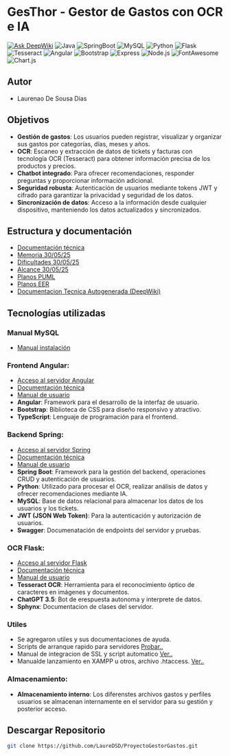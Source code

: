 # **GesThor - Gestor de Gastos con OCR e IA**

[![Ask DeepWiki](https://deepwiki.com/badge.svg)](https://deepwiki.com/LaureDSD/ProyectoGestorGastos)
![Java](https://img.shields.io/badge/Java-17%2B-blue)
![SpringBoot](https://img.shields.io/badge/Spring_Boot-3.1%2B-green)
![MySQL](https://img.shields.io/badge/MySQL-8.0%2B-orange)
![Python](https://img.shields.io/badge/Python-3.8%2B-blue)
![Flask](https://img.shields.io/badge/Flask-2.0%2B-green)
![Tesseract](https://img.shields.io/badge/Tesseract-OCR-orange)
![Angular](https://img.shields.io/badge/Angular-19.2.0-red?logo=angular)
![Bootstrap](https://img.shields.io/badge/Bootstrap-5.3.5-purple?logo=bootstrap)
![Express](https://img.shields.io/badge/Express-4.18.2-black?logo=express)
![Node.js](https://img.shields.io/badge/Node.js-18-green?logo=node.js)
![FontAwesome](https://img.shields.io/badge/FontAwesome-6.7.2-blue?logo=fontawesome)
![Chart.js](https://img.shields.io/badge/Chart.js-4.4.9-orange?logo=chartdotjs)

## **Autor**
- Laurenao De Sousa Dias

## **Objetivos**

- **Gestión de gastos**: Los usuarios pueden registrar, visualizar y organizar sus gastos por categorías, días, meses y años.
- **OCR**: Escaneo y extracción de datos de tickets y facturas con tecnología OCR (Tesseract) para obtener información precisa de los productos y precios.
- **Chatbot integrado**: Para ofrecer recomendaciones, responder preguntas y proporcionar información adicional.
- **Seguridad robusta**: Autenticación de usuarios mediante tokens JWT y cifrado para garantizar la privacidad y seguridad de los datos.
- **Sincronización de datos**: Acceso a la información desde cualquier dispositivo, manteniendo los datos actualizados y sincronizados.


## Estructura y documentación
- [Documentación técnica](https://github.com/LaureDSD/ProyectoGestorGastos/tree/main/Documentacion/ManualT%C3%A9cnico)
- [Memoria 30/05/25](https://github.com/LaureDSD/ProyectoGestorGastos/blob/main/Documentacion/Memoria%20Completa%20Laureano%20De%20Sousa%20Dias%20Gesthor.pdf)
- [Dificultades 30/05/25](https://github.com/LaureDSD/ProyectoGestorGastos/blob/main/Documentacion/Memoria%20Dificulatdes%20Laureano%20de%20Sousa%20Dias%20.pdf)
- [Alcance 30/05/25](https://github.com/LaureDSD/ProyectoGestorGastos/blob/main/Documentacion/Dfinici%C3%B3n%20de%20alcance%20Laureano%20De%20Sousa%20Dias.pdf)
- [Planos PUML](https://github.com/LaureDSD/ProyectoGestorGastos/tree/main/Documentacion/Archivos%20PUML)
- [Planos EER](https://github.com/LaureDSD/ProyectoGestorGastos/tree/main/Documentacion/Planos%20EER)
- [Documentacion Tecnica Autogenerada (DeepWiki)](https://deepwiki.com/LaureDSD/ProyectoGestorGastos)

## **Tecnologías utilizadas**

### **Manual MySQL**
  - [Manual instalación](https://github.com/LaureDSD/ProyectoGestorGastos/tree/main/ServidorDataBase)


### **Frontend Angular**:
  - [Acceso al servidor Angular](https://github.com/LaureDSD/ProyectoGestorGastos/tree/main/ServidorWebFrontend)
  - [Documentación técnica](https://github.com/LaureDSD/ProyectoGestorGastos/tree/main/Documentacion/ManualT%C3%A9cnico/ServidorAngular)
  - [Manual de usuario](https://github.com/LaureDSD/ProyectoGestorGastos/blob/main/Documentacion/ManualDeUsuario/Manual%20De%20Usuario%20GFA.pdf)
  - **Angular**: Framework para el desarrollo de la interfaz de usuario.
  - **Bootstrap**: Biblioteca de CSS para diseño responsivo y atractivo.
  - **TypeScript**: Lenguaje de programación para el frontend.

### **Backend Spring**:
- [Acceso al servidor Spring](https://github.com/LaureDSD/ProyectoGestorGastos/tree/main/ServidorServicioAPI)
- [Documentación técnica](https://github.com/LaureDSD/ProyectoGestorGastos/tree/main/Documentacion/ManualT%C3%A9cnico/ServidorSpring)
- [Manual de usuario](https://github.com/LaureDSD/ProyectoGestorGastos/blob/main/Documentacion/ManualDeUsuario/Manual%20De%20Usuario%20SAPI.pdf)
- **Spring Boot**: Framework para la gestión del backend, operaciones CRUD y autenticación de usuarios.
- **Python**: Utilizado para procesar el OCR, realizar análisis de datos y ofrecer recomendaciones mediante IA.
- **MySQL**: Base de datos relacional para almacenar los datos de los usuarios y los tickets.
- **JWT (JSON Web Token)**: Para la autenticación y autorización de usuarios.
- **Swagger**: Documenatación de endpoints del servidor y pruebas.

### **OCR Flask**:
- [Acceso al servidor Flask](https://github.com/LaureDSD/ProyectoGestorGastos/tree/main/ServidorServicioOCR)
- [Documentación técnica](https://github.com/LaureDSD/ProyectoGestorGastos/tree/main/Documentacion/ManualT%C3%A9cnico/ServidorFlask)
- [Manual de usuario](https://github.com/LaureDSD/ProyectoGestorGastos/blob/main/Documentacion/ManualDeUsuario/Manual%20De%20Usuario%20SOCRAI.pdf)
- **Tesseract OCR**: Herramienta para el reconocimiento óptico de caracteres en imágenes y documentos.
- **ChatGPT 3.5**: Bot de erespuesta autonoma y interprete de datos.
- **Sphynx**: Documentacion de clases del servidor.

### **Utiles**

- Se agregaron utiles y sus documentaciones de ayuda.
- Scripts de arranque rapido para servidores [Probar..](https://github.com/LaureDSD/ProyectoGestorGastos/tree/main/Utils/ScriptsInicio)
- Manual de integracion de SSL y script automatico [Ver..](https://github.com/LaureDSD/ProyectoGestorGastos/tree/main/Utils/ssl)
- Manualde lanzamiento en XAMPP u otros, archivo .htaccess. [Ver..](https://github.com/LaureDSD/ProyectoGestorGastos/tree/main/Utils/WebServers)

### **Almacenamiento**:
- **Almacenamiento interno**: Los diferenstes archivos gastos y perfiles usuarios se almacenan internamente en el servidor para su gestión y posterior acceso.

## Descargar Repositorio
```bash
git clone https://github.com/LaureDSD/ProyectoGestorGastos.git
```